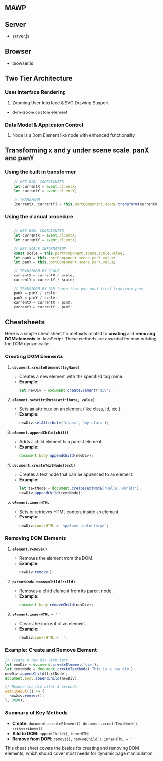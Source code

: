 MAWP
---

## Server
- server.js

## Browser
- browser.js


## Two Tier Architecture

### User Interface Rendering

1. Zooming User Interface & SVG Drawing Support
  - dom-zoom custom element


### Data Model & Applicaion Control
1. Node is a Dom Element like node with enhanced functionality


## Transforming x and y under scene scale, panX and panY

### Using the built in transformer

```JavaScript
    // GET REAL COORDIANTES
    let currentX = event.clientX;
    let currentY = event.clientY;

    // TRANSFORM
    [currentX, currentY] = this.portComponent.scene.transform(currentX, currentY);
```

### Using the manual procedure
```JavaScript

    // GET REAL COORDIANTES
    let currentX = event.clientX;
    let currentY = event.clientY;

    // GET SCALE INFORMATION
    const scale = this.portComponent.scene.scale.value;
    let panX = this.portComponent.scene.panX.value;
    let panY = this.portComponent.scene.panY.value;

    // TRANSFORM BY SCALE
    currentX = currentX / scale;
    currentY = currentY / scale;

    // TRANSFORM BY PAN (note that you must first transform pan)
    panX = panX / scale;
    panY = panY / scale;
    currentX = currentX - panX;
    currentY = currentY - panY;

```

## Cheatsheets

Here is a simple cheat sheet for methods related to **creating** and **removing DOM elements** in JavaScript. These methods are essential for manipulating the DOM dynamically:

### **Creating DOM Elements**
1. **`document.createElement(tagName)`**
   - Creates a new element with the specified tag name.
   - **Example**:
     ```javascript
     let newDiv = document.createElement('div');
     ```

2. **`element.setAttribute(attribute, value)`**
   - Sets an attribute on an element (like class, id, etc.).
   - **Example**:
     ```javascript
     newDiv.setAttribute('class', 'my-class');
     ```

3. **`element.appendChild(child)`**
   - Adds a child element to a parent element.
   - **Example**:
     ```javascript
     document.body.appendChild(newDiv);
     ```

4. **`document.createTextNode(text)`**
   - Creates a text node that can be appended to an element.
   - **Example**:
     ```javascript
     let textNode = document.createTextNode('Hello, world!');
     newDiv.appendChild(textNode);
     ```

5. **`element.innerHTML`**
   - Sets or retrieves HTML content inside an element.
   - **Example**:
     ```javascript
     newDiv.innerHTML = '<p>Some content</p>';
     ```

### **Removing DOM Elements**
1. **`element.remove()`**
   - Removes the element from the DOM.
   - **Example**:
     ```javascript
     newDiv.remove();
     ```

2. **`parentNode.removeChild(child)`**
   - Removes a child element from its parent node.
   - **Example**:
     ```javascript
     document.body.removeChild(newDiv);
     ```

3. **`element.innerHTML = ''`**
   - Clears the content of an element.
   - **Example**:
     ```javascript
     newDiv.innerHTML = '';
     ```

### **Example: Create and Remove Element**
```javascript
// Create a new div with text
let newDiv = document.createElement('div');
let textNode = document.createTextNode('This is a new div');
newDiv.appendChild(textNode);
document.body.appendChild(newDiv);

// Remove the div after 3 seconds
setTimeout(() => {
  newDiv.remove();
}, 3000);
```

### **Summary of Key Methods**
- **Create**: `document.createElement()`, `document.createTextNode()`, `setAttribute()`
- **Add to DOM**: `appendChild()`, `innerHTML`
- **Remove from DOM**: `remove()`, `removeChild()`, `innerHTML = ''`

This cheat sheet covers the basics for creating and removing DOM elements, which should cover most needs for dynamic page manipulation.

